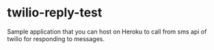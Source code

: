 # twilio-reply-test
Sample application that you can host on Heroku to call from sms api of twilio for responding to messages.
